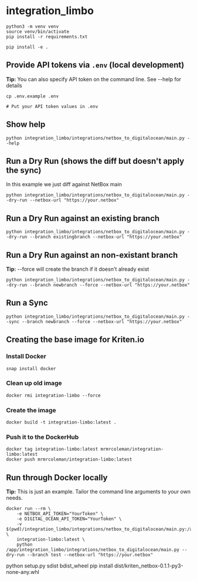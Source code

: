 # integration_limbo
```
python3 -m venv venv
source venv/bin/activate
pip install -r requirements.txt

pip install -e .
```

## Provide API tokens via `.env` (local development)
**Tip:** You can also specify API token on the command line. See --help for details

```
cp .env.example .env

# Put your API token values in .env
```

## Show help

```
python integration_limbo/integrations/netbox_to_digitalocean/main.py --help
```

## Run a Dry Run (shows the diff but doesn't apply the sync)

In this example we just diff against NetBox main

```
python integration_limbo/integrations/netbox_to_digitalocean/main.py --dry-run --netbox-url "https://your.netbox"
```

## Run a Dry Run against an existing branch

```
python integration_limbo/integrations/netbox_to_digitalocean/main.py --dry-run --branch existingbranch --netbox-url "https://your.netbox"
```

## Run a Dry Run against an non-existant branch
**Tip:** --force will create the branch if it doesn't already exist

```
python integration_limbo/integrations/netbox_to_digitalocean/main.py --dry-run --branch newbranch --force --netbox-url "https://your.netbox"
```

## Run a Sync

```
python integration_limbo/integrations/netbox_to_digitalocean/main.py --sync --branch newbranch --force --netbox-url "https://your.netbox"
```

## Creating the base image for Kriten.io

### Install Docker

```
snap install docker
```

### Clean up old image

```
docker rmi integration-limbo --force
```

### Create the image

```
docker build -t integration-limbo:latest .
```

### Push it to the DockerHub

```
docker tag integration-limbo:latest mrmrcoleman/integration-limbo:latest
docker push mrmrcoleman/integration-limbo:latest
```

## Run through Docker locally
**Tip:** This is just an example. Tailor the command line arguments to your own needs.

```
docker run --rm \
    -e NETBOX_API_TOKEN="YourToken" \
    -e DIGITAL_OCEAN_API_TOKEN="YourToken" \
    -v $(pwd)/integration_limbo/integrations/netbox_to_digitalocean/main.py:/app/integration_limbo/integrations/netbox_to_digitalocean/main.py \
    integration-limbo:latest \
    python /app/integration_limbo/integrations/netbox_to_digitalocean/main.py --dry-run --branch test --netbox-url "https://your.netbox"
```

python setup.py sdist bdist_wheel
pip install dist/kriten_netbox-0.1.1-py3-none-any.whl